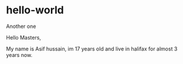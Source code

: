 # hello-world
Another one

Hello Masters,

My name is Asif hussain, im 17 years old and live in halifax for almost 3 years now.
